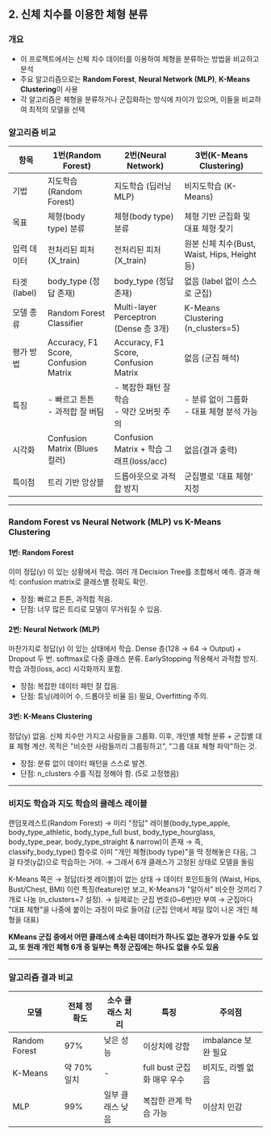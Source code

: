 ## 2. 신체 치수를 이용한 체형 분류
### 개요
- 이 프로젝트에서는 신체 치수 데이터를 이용하여 체형을 분류하는 방법을 비교하고 분석
- 주요 알고리즘으로는 **Random Forest**, **Neural Network (MLP)**, **K-Means Clustering**이 사용
- 각 알고리즘은 체형을 분류하거나 군집화하는 방식에 차이가 있으며, 이들을 비교하여 최적의 모델을 선택

### 알고리즘 비교

| 항목         | 1번(Random Forest)                   | 2번(Neural Network)                | 3번(K-Means Clustering)            |
|--------------|---------------------------------------|-------------------------------------|------------------------------------|
| 기법         | 지도학습 (Random Forest)              | 지도학습 (딥러닝 MLP)              | 비지도학습 (K-Means)               |
| 목표         | 체형(body type) 분류                  | 체형(body type) 분류                | 체형 기반 군집화 및 대표 체형 찾기 |
| 입력 데이터  | 전처리된 피처(X_train)                 | 전처리된 피처(X_train)             | 원본 신체 치수(Bust, Waist, Hips, Height 등) |
| 타겟(label)  | body_type (정답 존재)                 | body_type (정답 존재)               | 없음 (label 없이 스스로 군집)      |
| 모델 종류    | Random Forest Classifier              | Multi-layer Perceptron (Dense 층 3개) | K-Means Clustering (n_clusters=5) |
| 평가 방법    | Accuracy, F1 Score, Confusion Matrix  | Accuracy, F1 Score, Confusion Matrix | 없음 (군집 해석)                  |
| 특징         | - 빠르고 튼튼<br>- 과적합 잘 버팀     | - 복잡한 패턴 잘 학습<br>- 약간 오버핏 주의 | - 분류 없이 그룹화<br>- 대표 체형 분석 가능 |
| 시각화       | Confusion Matrix (Blues 컬러)         | Confusion Matrix + 학습 그래프(loss/acc) | 없음(결과 출력)                  |
| 특이점       | 트리 기반 앙상블                      | 드롭아웃으로 과적합 방지             | 군집별로 '대표 체형' 지정           |

---

### Random Forest vs Neural Network (MLP) vs  K-Means Clustering
#### 1번: Random Forest
이미 정답(y) 이 있는 상황에서 학습.
여러 개 Decision Tree를 조합해서 예측.
결과 해석: confusion matrix로 클래스별 정확도 확인.

- 장점: 빠르고 튼튼, 과적합 적음.
- 단점: 너무 많은 트리로 모델이 무거워질 수 있음.

#### 2번: Neural Network (MLP)
마찬가지로 정답(y) 이 있는 상태에서 학습.
Dense 층(128 → 64 → Output) + Dropout 두 번.
softmax로 다중 클래스 분류.
EarlyStopping 적용해서 과적합 방지.
학습 과정(loss, acc) 시각화까지 포함.

- 장점: 복잡한 데이터 패턴 잘 잡음.
- 단점: 튜닝(레이어 수, 드롭아웃 비율 등) 필요, Overfitting 주의.

#### 3번: K-Means Clustering
정답(y) 없음.
신체 치수만 가지고 사람들을 그룹화.
이후, 개인별 체형 분류 + 군집별 대표 체형 계산.
목적은 "비슷한 사람들끼리 그룹핑하고", "그룹 대표 체형 파악"하는 것.

- 장점: 분류 없이 데이터 패턴을 스스로 발견.
- 단점: n_clusters 수를 직접 정해야 함. (5로 고정했음)
---
### 비지도 학습과 지도 학습의 클레스 레이블
랜덤포레스트(Random Forest)
→ 미리 "정답" 레이블(body_type_apple, body_type_athletic, body_type_full bust, body_type_hourglass, body_type_pear, body_type_straight & narrow)이 존재
→ 즉, classify_body_type() 함수로 이미 "개인 체형(body type)"을 딱 정해놓은 다음, 그걸 타겟(y값)으로 학습하는 거야. → 그래서 6개 클래스가 고정된 상태로 모델을 돌림

K-Means 쪽은
→ 정답(타겟 레이블)이 없는 상태
→ 데이터 포인트들의 (Waist, Hips, Bust/Chest, BMI) 이런 특징(feature)만 보고, K-Means가 "알아서" 비슷한 것끼리 7개로 나눔 (n_clusters=7 설정).
→ 실제로는 군집 번호(0~6번)만 부여
→ 군집마다 "대표 체형"을 나중에 붙이는 과정이 따로 들어감 (군집 안에서 제일 많이 나온 개인 체형을 대표)


**KMeans 군집 중에서 어떤 클래스에 소속된 데이터가 하나도 없는 경우가 있을 수도 있고,
또 원래 개인 체형 6개 중 일부는 특정 군집에는 하나도 없을 수도 있음**

---
### 알고리즘 결과 비교
| 모델           | 전체 정확도     | 소수 클래스 처리      | 특징                        | 주의점                     |
|----------------|---------------|----------------------|-----------------------------|----------------------------|
| Random Forest  |  97%          |  낮은 성능          | 이상치에 강함               | imbalance 보완 필요        |
| K-Means        |  약 70% 일치  | -                    | full bust 군집화 매우 우수 | 비지도, 라벨 없음          |
| MLP            |  99%         |  일부 클래스 낮음     | 복잡한 관계 학습 가능      | 이상치 민감                |
